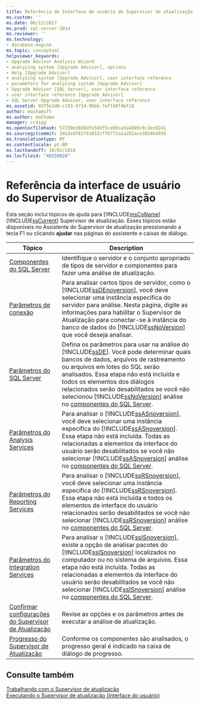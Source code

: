 ```yaml
---
title: Referência de Interface de usuário do Supervisor de atualização | Microsoft Docs
ms.custom: ''
ms.date: 06/13/2017
ms.prod: sql-server-2014
ms.reviewer: ''
ms.technology:
- database-engine
ms.topic: conceptual
helpviewer_keywords:
- Upgrade Advisor Analysis Wizard
- analyzing system [Upgrade Advisor], options
- Help [Upgrade Advisor]
- analyzing system [Upgrade Advisor], user interface reference
- parameters for analyzing system [Upgrade Advisor]
- Upgrade Advisor [SQL Server], user interface reference
- user interface reference [Upgrade Advisor]
- SQL Server Upgrade Advisor, user interface reference
ms.assetid: 9375e3d0-c193-4714-96bb-7effd8f4bf18
author: mashamsft
ms.author: mathoma
manager: craigg
ms.openlocfilehash: 57259e3608dfe58df5ce88ca5a4009c8c3ec0241
ms.sourcegitcommit: 3da2edf82763852cff6772a1a282ace3034b4936
ms.translationtype: MT
ms.contentlocale: pt-BR
ms.lasthandoff: 10/02/2018
ms.locfileid: "48159028"
---
```

# <a name="upgrade-advisor-user-interface-reference"></a>Referência da interface de usuário do Supervisor de Atualização
  Esta seção inclui tópicos de ajuda para [!INCLUDE[msCoName](../../includes/msconame-md.md)] [!INCLUDE[ssCurrent](../../includes/sscurrent-md.md)] Supervisor de atualização. Esses tópicos estão disponíveis no Assistente do Supervisor de atualização pressionando a tecla F1 ou clicando **ajudar** nas páginas do assistente e caixas de diálogo.  
  
|Tópico|Description|  
|-----------|-----------------|  
|[Componentes do SQL Server](../../../2014/sql-server/install/sql-server-components.md)|Identifique o servidor e o conjunto apropriado de tipos de servidor e componentes para fazer uma análise de atualização.|  
|[Parâmetros de conexão](../../../2014/sql-server/install/connection-parameters.md)|Para analisar certos tipos de servidor, como o [!INCLUDE[ssDEnoversion](../../includes/ssdenoversion-md.md)], você deve selecionar uma instância específica do servidor para análise. Nesta página, digite as informações para habilitar o Supervisor de Atualização para conectar-se à instância do banco de dados do [!INCLUDE[ssNoVersion](../../includes/ssnoversion-md.md)] que você deseja analisar.|  
|[Parâmetros do SQL Server](../../../2014/sql-server/install/sql-server-parameters.md)|Defina os parâmetros para usar na análise do [!INCLUDE[ssDE](../../includes/ssde-md.md)]. Você pode determinar quais bancos de dados, arquivos de rastreamento ou arquivos em lotes do SQL serão analisados. Essa etapa não está incluída e todos os elementos dos diálogos relacionados serão desabilitados se você não selecionou [!INCLUDE[ssNoVersion](../../includes/ssnoversion-md.md)] análise no [componentes do SQL Server](../../../2014/sql-server/install/sql-server-components.md).|  
|[Parâmetros do Analysis Services](../../../2014/sql-server/install/analysis-services-parameters.md)|Para analisar o [!INCLUDE[ssASnoversion](../../includes/ssasnoversion-md.md)], você deve selecionar uma instância específica do [!INCLUDE[ssASnoversion](../../includes/ssasnoversion-md.md)]. Essa etapa não está incluída. Todas as relacionadas a elementos da interface do usuário serão desabilitados se você não selecionar [!INCLUDE[ssASnoversion](../../includes/ssasnoversion-md.md)] análise no [componentes do SQL Server](../../../2014/sql-server/install/sql-server-components.md).|  
|[Parâmetros do Reporting Services](../../../2014/sql-server/install/reporting-services-parameters.md)|Para analisar o [!INCLUDE[ssRSnoversion](../../includes/ssrsnoversion-md.md)], você deve selecionar uma instância específica do [!INCLUDE[ssRSnoversion](../../includes/ssrsnoversion-md.md)]. Essa etapa não está incluída e todos os elementos de interface do usuário relacionados serão desabilitados se você não selecionar [!INCLUDE[ssRSnoversion](../../includes/ssrsnoversion-md.md)] análise no [componentes do SQL Server](../../../2014/sql-server/install/sql-server-components.md).|  
|[Parâmetros do Integration Services](../../../2014/sql-server/install/integration-services-parameters.md)|Para analisar o [!INCLUDE[ssISnoversion](../../includes/ssisnoversion-md.md)], existe a opção de analisar pacotes do [!INCLUDE[ssISnoversion](../../includes/ssisnoversion-md.md)] localizados no computador ou no sistema de arquivos. Essa etapa não está incluída. Todas as relacionadas a elementos da interface do usuário serão desabilitados se você não selecionar [!INCLUDE[ssISnoversion](../../includes/ssisnoversion-md.md)] análise no [componentes do SQL Server](../../../2014/sql-server/install/sql-server-components.md).|  
|[Confirmar configurações do Supervisor de Atualização](../../../2014/sql-server/install/confirm-upgrade-advisor-settings.md)|Revise as opções e os parâmetros antes de executar a análise de atualização.|  
|[Progresso do Supervisor de Atualização](../../../2014/sql-server/install/upgrade-advisor-progress.md)|Conforme os componentes são analisados, o progresso geral é indicado na caixa de diálogo de progresso.|  
  
## <a name="see-also"></a>Consulte também  
 [Trabalhando com o Supervisor de atualização](../../../2014/sql-server/install/working-with-upgrade-advisor.md)   
 [Executando o Supervisor de atualização &#40;Interface do usuário&#41;](../../../2014/sql-server/install/running-upgrade-advisor-user-interface.md)  
  
  
